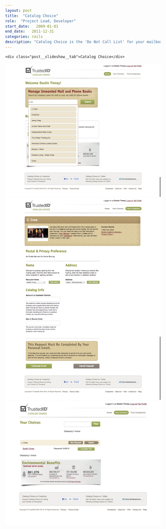 ```yaml
---
layout: post
title:  "Catalog Choice"
role:  "Project Lead, Developer"
start_date:   2009-01-01
end_date:   2011-12-31
categories: rails
description: "Catalog Choice is the 'Do Not Call List' for your mailbox. Giving users the ability to control paper mail, catalogs, and newspapers from their computer."
---
```


<div class="post__slideshow">
  <div class="post__slideshow__header">
    <div class="post__slideshow__controls">
      <span class="post__slideshow__control"></span>
      <span class="post__slideshow__control"></span>
      <span class="post__slideshow__control"></span>
    </div>

    <div class="post__slideshow__tab">Catalog Choice</div>
  </div>
  <div class="post__slideshow__container">
    <img src="/assets/images/catalog_choice/2.png" />
    <img src="/assets/images/catalog_choice/3.png" />
    <img src="/assets/images/catalog_choice/4.png" />
  </div>
</div>
